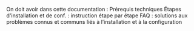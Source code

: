 On doit avoir dans cette documentation :
Prérequis techniques
Étapes d'installation et de conf. : instruction étape par étape
FAQ : solutions aux problèmes connus et communs liés à l’installation et à la configuration

